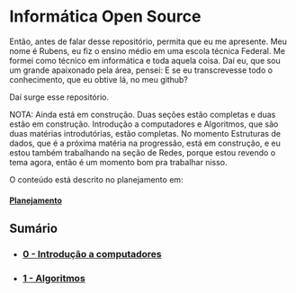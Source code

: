 # Informática Open Source

Então, antes de falar desse repositório, permita que eu me apresente. Meu nome é Rubens, eu fiz o ensino médio em uma escola técnica Federal. Me formei como técnico em informática e toda aquela coisa.
Daí eu, que sou um grande apaixonado pela área, pensei: E se eu transcrevesse todo o conhecimento, que eu obtive lá, no meu github?
<br>

Daí surge esse repositório.
<br>

NOTA: Ainda está em construção. Duas seções estão completas e duas estão em construção. Introdução a computadores e Algoritmos, que são duas matérias introdutórias, estão completas. No momento Estruturas de dados, que é a próxima matéria na progressão, está em construção, e eu estou também trabalhando na seção de Redes, porque estou revendo o tema agora, então é um momento bom pra trabalhar nisso.

O conteúdo está descrito no planejamento em:

#### [Planejamento](https://github.com/rubskaiserman/informatica_open_source/blob/main/PLANEJAMENTO.md)


## Sumário

- ### [0 - Introdução a computadores](https://github.com/rubskaiserman/informatica_open_source/blob/main/0_computadores/intro_computadores.md)
- ### [1 - Algoritmos](https://github.com/rubskaiserman/informatica_open_source/blob/main/1_algoritmos/algoritmos.md)
